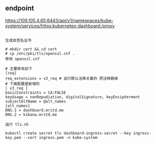 endpoint
---
https://109.105.4.65:6443/api/v1/namespaces/kube-system/services/https:kubernetes-dashboard:/proxy

<pre>
<code>
生成自签名证书

# mkdir cert && cd cert
# cp /etc/pki/tls/openssl.cnf .
修改 openssl.cnf

# 主要修改如下
[req]
req_extensions = v3_req # 这行默认注释关着的 把注释删掉
# 下面配置是新增的
[ v3_req ]
basicConstraints = CA:FALSE
keyUsage = nonRepudiation, digitalSignature, keyEncipherment
subjectAltName = @alt_names
[alt_names]
DNS.1 = dashboard.mritd.me
DNS.2 = kibana.mritd.me

运行 tls.sh

kubectl create secret tls dashboard-ingress-secret --key ingress-key.pem --cert ingress.pem -n kube-system
</code>
</pre>